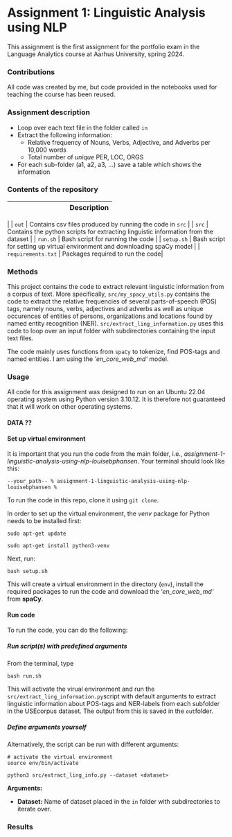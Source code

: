 # Assignment 1: Linguistic Analysis using NLP

This assignment is the first assignment for the portfolio exam in the Language Analytics course at Aarhus University, spring 2024.

### Contributions
All code was created by me, but code provided in the notebooks used for teaching the course has been reused. 

### Assignment description

- Loop over each text file in the folder called ```in```
- Extract the following information:
    - Relative frequency of Nouns, Verbs, Adjective, and Adverbs per 10,000 words
    - Total number of *unique* PER, LOC, ORGS
- For each sub-folder (a1, a2, a3, ...) save a table which shows the information

### Contents of the repository


| <div style="width:120px"></div>| Description |
|---------|:-----------|
|
| ```out``` | Contains csv files produced by running the code in ```src``` |
| ```src```  | Contains the python scripts for extracting linguistic information from the dataset     |
| ```run.sh```    | Bash script for running the code |
| ```setup.sh```  | Bash script for setting up virtual environment and downloading spaCy model |
| ```requirements.txt```  | Packages required to run the code|


### Methods

This project contains the code to extract relevant linguistic information from a corpus of text. More specifically, ```src/my_spacy_utils.py``` contains the code to extract the relative frequencies of several parts-of-speech (POS) tags, namely nouns, verbs, adjectives and adverbs as well as unique occurences of entities of persons, organizations and locations found by named entity recognition (NER). ```src/extract_ling_information.py``` uses this code to loop over an input folder with subdirectories containing the input text files. 

The code mainly uses functions from ```spaCy``` to tokenize, find POS-tags and named entities. I am  using the *'en_core_web_md'* model.


### Usage

All code for this assignment was designed to run on an Ubuntu 22.04 operating system using Python version 3.10.12. It is therefore not guaranteed that it will work on other operating systems.

#### DATA ?? 

#### Set up virtual environment
It is important that you run the code from the main folder, i.e., *assignment-1-linguistic-analysis-using-nlp-louisebphansen*. Your terminal should look like this:

```
--your_path-- % assignment-1-linguistic-analysis-using-nlp-louisebphansen %
```


To run the code in this repo, clone it using ```git clone```.

In order to set up the virtual environment, the *venv* package for Python needs to be installed first:

```
sudo apt-get update

sudo apt-get install python3-venv
```

Next, run:

```
bash setup.sh
```

This will create a virtual environment in the directory (```env```), install the required packages to run the code and download the *'en_core_web_md'* from **spaCy**.


#### Run code

To run the code, you can do the following:

##### Run script(s) with predefined arguments

From the terminal, type 
```
bash run.sh
```

This will activate the virual environment and run the ```src/extract_ling_information.py```script with default arguments to extract linguistic information about POS-tags and NER-labels from each subfolder in the USEcorpus dataset. The output from this is saved in the ```out```folder.
 

##### Define arguments yourself
Alternatively, the script can be run with different arguments:

```
# activate the virtual environment
source env/bin/activate

python3 src/extract_ling_info.py --dataset <dataset> 
```
**Arguments:**

- **Dataset:** Name of dataset placed in the ```in``` folder with subdirectories to iterate over.


### Results








